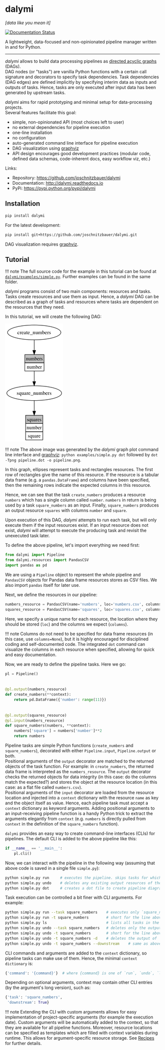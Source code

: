 # dalymi

_[data like you mean it]_

[![Documentation Status](https://readthedocs.org/projects/dalymi/badge/?version=latest)](http://dalymi.readthedocs.io/en/latest/?badge=latest)

A lightweight, data-focused and non-opinionated pipeline manager written in and for Python.

--------------------------------------------------------------------------------

_dalymi_ allows to build data processing pipelines as [directed acyclic graphs]([https://en.wikipedia.org/wiki/Directed_acyclic_graph]) (DAGs).<br>
DAG nodes (or "tasks") are vanilla Python functions with a certain call signature and decorators to specify task dependencies. Task dependencies (DAG edges) are defined implicitly by specifying interim data as inputs and outputs of tasks. Hence, tasks are only executed after input data has been generated by upstream tasks.

_dalymi_ aims for rapid prototyping and minimal setup for data-processing projects.<br>
Several features facilitate this goal:

- simple, non-opinionated API (most choices left to user)
- no external dependencies for pipeline execution
- one-line installation
- no configuration
- auto-generated command line interface for pipeline execution
- DAG visualization using [graphviz](https://www.graphviz.org/)
- API design encourages good development practices (modular code, defined data schemas, code-inherent docs, easy workflow viz, etc.)

Links:

- Repository: <https://github.com/joschnitzbauer/dalymi>
- Documentation: <http://dalymi.readthedocs.io>
- PyPi: <https://pypi.python.org/pypi/dalymi>

## Installation

```bash
pip install dalymi
```

For the latest development:

```bash
pip install git+https://github.com/joschnitzbauer/dalymi.git
```

DAG visualization requires [graphviz](https://www.graphviz.org/).

## Tutorial

!!! note
    The full source code for the example in this tutorial can be found at [`dalymi/examples/simple.py`](https://github.com/joschnitzbauer/dalymi/blob/master/examples/simple.py). Further examples can be found in the same folder.

_dalymi_ programs consist of two main components: resources and tasks. Tasks create resources and use them as input. Hence, a _dalymi_ DAG can be described as a graph of tasks and resources where tasks are dependent on the resources that they need.

In this tutorial, we will create the following DAG:

![Simple DAG](img/simple.png)

!!! note
    The above image was generated by the _dalymi_ graph plot command line interface and [graphviz](https://www.graphviz.org/):
    `python examples/simple.py dot` followed by `dot -Tpng pipeline.dot -o pipeline.png`.

In this graph, ellipses represent tasks and rectangles resources. The first row of rectangles give the name of this resource. If the resource is a tabular data frame (e.g. a `pandas.DataFrame`) and columns have been specified, then the remaining rows indicate the expected columns in this resource.

Hence, we can see that the task `create_numbers` produces a resource `numbers` which has a single column called `number`. `numbers` in return is being used by a task `square_numbers` as an input. Finally, `square_numbers` produces an output resource `squares` with columns `number` and `square`.

Upon execution of this DAG, _dalymi_ attempts to run each task, but will only execute them if the input resources exist. If an input resource does not exist, _dalymi_ will attempt to execute the producing task and revisit the unexecuted task later.

To define the above pipeline, let's import everything we need first:

```python
from dalymi import Pipeline
from dalymi.resources import PandasCSV
import pandas as pd
```

We are using a `Pipeline` object to represent the whole pipeline and `PandasCSV` objects for Pandas data frame resources stores as CSV files. We also import `pandas` itself for later use.

Next, we define the resources in our pipeline:

```python
numbers_resource = PandasCSV(name='numbers', loc='numbers.csv', columns=['number'])
squares_resource = PandasCSV(name='squares', loc='squares.csv', columns=['number', 'square'])
```

Here, we specify a unique name for each resource, the location where they should be stored (`loc`) and the columns we expect (`columns`).

!!! note
    Columns do not need to be specified for data frame resources (in this case, use `columns=None`), but it is highly encouraged for disciplined coding and self-documented code. The integrated `dot` command can visualize the columns in each resource when specified, allowing for quick and easy documentation.

Now, we are ready to define the pipeline tasks. Here we go:

```python
pl = Pipeline()


@pl.output(numbers_resource)
def create_numbers(**context):
    return pd.DataFrame({'number': range(11)})


@pl.output(squares_resource)
@pl.input(numbers_resource)
def square_numbers(numbers, **context):
    numbers['square'] = numbers['number']**2
    return numbers
```

Pipeline tasks are simple Python functions (`create_numbers` and `square_numbers`), decorated with either `Pipeline.input`, `Pipeline.output` or both.<br>
Positional arguments of the `output` decorator are matched to the returned objects of the task function. For example: in `create_numbers`, the returned data frame is interpreted as the `numbers_resource`. The `output` decorator checks the returned objects for data integrity (in this case: do the columns match the expected?) and stores the object at the resource location (in this case: as a flat file called `numbers.csv`).<br>
Positional arguments of the `input` decorator are loaded from the resource location and injected into a `context` dictionary with the resource `name` as key and the object itself as value. Hence, each pipeline task must accept a `context` dictionary as keyword arguments. Adding positional arguments to an input-receiving pipeline function is a handy Python trick to extract the arguments elegantly from `context` (e.g. `numbers` is directly pulled from `context` in the definition of the `square_numbers` function).

`dalymi` provides an easy way to create command-line interfaces (CLIs) for pipelines. The default CLI is added to the above pipeline like this:

```python
if __name__ == '__main__':
    pl.cli()
```

Now, we can interact with the pipeline in the following way (assuming that above code is saved in a single file `simple.py`):

```bash
python simple.py run     # executes the pipeline. skips tasks for which output already exists.
python simple.py undo    # deletes any existing output resources of the pipeline.
python simple.py dot     # creates a dot file to create pipeline diagrams with graphviz.
```

Task execution can be controlled a bit finer with CLI arguments. For example:

```bash
python simple.py run --task square_numbers    # executes only `square_numbers` (and upstream requirements if needed).
python simple.py run -t square_numbers        # short for the line above
python simple.py ls                           # lists all tasks in the pipeline
python simple.py undo --task square_numbers   # deletes only the output of `square_numbers`
python simple.py undo -t square_numbers       # short for the line above
python simple.py undo -t square_numbers -d    # deletes the output of `square_numbers` and all downstream outputs
python simple.py undo -t square_numbers --downstream    # same as above
```

CLI commands and arguments are added to the `context` dictionary, so pipeline tasks can make use of them. Hence, the minimal `context dictionary` is:

```python
{'command': '{command}'}  # where {command} is one of `run`, `undo`, `ls`, `dot`
```

Depending on optional arguments, context may contain other CLI entries (by the argument's long version), such as:

```python
{'task': 'square_numbers',
 'downstream': True}
```

!!! note
    Extending the CLI with custom arguments allows for easy implementation of project-specific arguments (for example the execution date). Custom arguments will be automatically added to the context, so that they are available for all pipeline functions. Moreover, resource locations can be specified as templates which are filled with context variables during runtime. This allows for argument-specific resource storage. See [Recipes](recipes.md) for further details.
